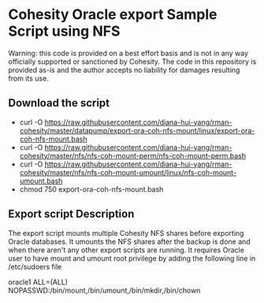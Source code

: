 # Cohesity Oracle export Sample Script using NFS

Warning: this code is provided on a best effort basis and is not in any way officially supported or sanctioned by Cohesity. The code in this repository is provided as-is and the author accepts no liability for damages resulting from its use.

## Download the script

- curl -O https://raw.githubusercontent.com/diana-hui-yang/rman-cohesity/master/datapump/export-ora-coh-nfs-mount/linux/export-ora-coh-nfs-mount.bash
- curl -O https://raw.githubusercontent.com/diana-hui-yang/rman-cohesity/master/nfs/nfs-coh-mount-perm/nfs-coh-mount-perm.bash
- curl -O https://raw.githubusercontent.com/diana-hui-yang/rman-cohesity/master/nfs/nfs-coh-mount-umount/linux/nfs-coh-mount-umount.bash
- chmod 750 export-ora-coh-nfs-mount.bash

## Export script Description
The export script mounts multiple Cohesity NFS shares before exporting Oracle databases. It umounts the NFS shares after the backup is done and when there aren't any other export scripts are running. It requires Oracle user to have mount and umount root privilege by adding the following line in /etc/sudoers file

oracle1 ALL=(ALL) NOPASSWD:/bin/mount,/bin/umount,/bin/mkdir,/bin/chown

